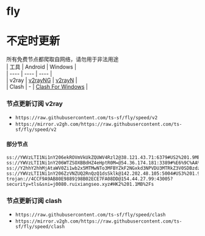 # fly
# 不定时更新
所有免费节点都爬取自网络，请勿用于非法用途  
|  工具  | Android  | Windows  |  
|  ----  | ----   | ----  |  
| v2ray  | [v2rayNG](https://github.com/2dust/v2rayNG/releases) | [v2rayN](https://github.com/2dust/v2rayN/releases) |  
| Clash  | - | [Clash For Windows](https://github.com/2dust/clashN/releases) | 
  
### 节点更新订阅  v2ray
- `https://raw.githubusercontent.com/ts-sf/fly/speed/v2`  
- `https://mirror.v2gh.com/https://raw.githubusercontent.com/ts-sf/fly/speed/v2`  

#### 部分节点  
``` 
ss://YWVzLTI1Ni1nY206ekROVmVkUkZQUWV4Rzl2@38.121.43.71:6379#US2%201.9MB%2Fs
ss://YWVzLTI1Ni1nY206WTZSOXBBdHZ4eHptR0M=@54.36.174.181:3389#%E6%9C%AA%E7%9F%A56%201.7MB%2Fs
ss://Y2hhY2hhMjAtaWV0Zi1wb2x5MTMwNTo3MFBYZkF2NGxkd3NPVDU3MTRkZ3V0SDBzdzV5NXRpbmhHeFlxTXVGN0NxVmNDWEo=@195.28.182.217:51348#%E6%9C%AA%E7%9F%A57%2028.5KB%2Fs
ss://YWVzLTI1Ni1nY206ZzVNZUQ2RnQzQ1dsSklk@142.202.48.105:5004#US3%201.9MB%2Fs
trojan://4CCF9A9AB80E9889198B02ECE7FA08DD@154.44.27.99:43005?security=tls&sni=j0080.ruixiangseo.xyz#HK2%201.1MB%2Fs
```
### 节点更新订阅  clash
- `https://raw.githubusercontent.com/ts-sf/fly/speed/clash`  
- `https://mirror.v2gh.com/https://raw.githubusercontent.com/ts-sf/fly/speed/clash`  



